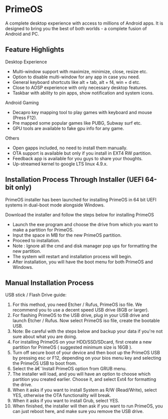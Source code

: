 # PrimeOS
A complete desktop experience with access to millions of Android apps. It is designed to bring you the best of both worlds - a complete fusion of Android and PC.

## Feature Highlights
Desktop Experience
* Multi-window support with maximize, minimize, close, resize etc.
* Option to disable multi-window for any app in case you need.
* General keyboard shortcuts like alt + tab, alt + f4, win + d etc.
* Close to AOSP experience with only necessary desktop features.
* Taskbar with ability to pin apps, show notification and system icons.
  
Android Gaming
* Decapro key mapping tool to play games with keyboard and mouse (Press F12).
* Pre mapped some popular games like PUBG, Subway surf etc.
* GPU tools are available to fake gpu info for any game.
  
Others
* Open gapps included, no need to install them manually.
* OTA support is available but only if you install in EXT4 RW partition.
* Feedback app is available for you guys to share your thoughts.
* Up-streamed kernel to google LTS linux 4.9.x.
  
## Installation Process Through Installer (UEFI 64-bit only)
PrimeOS installer has been launched for installing PrimeOS in 64 bit UEFI systems in dual-boot mode alongside Windows.

Download the installer and follow the steps below for installing PrimeOS
* Launch the exe program and choose the drive from which you want to make a partition for PrimeOS.
* Input the space in MB for the new PrimeOS partition.
* Proceed to installation.
* Note : Ignore all the cmd and disk manager pop ups for formatting the new partition.
* The system will restart and installation process will begin.
* After installation, you will have the boot menu for both PrimeOS and Windows.

## Manual Installation Process
USB stick / Flash Drive guide:
1. For this method, you need Etcher / Rufus, PrimeOS iso file. We recommend you to use a decent speed USB drive (8GB or larger).
2. For flashing PrimeOS to the USB drive, plug in your USB drive and launch Etcher / Rufus. Now select PrimeOS iso file, create the bootable USB.
3. Note: Be careful with the steps below and backup your data if you're not sure about what you are doing.
4. For installing PrimeOS on your HDD/SSD/SDcard, first create a new partition for PrimeOS ( suggested minimum size is 16GB ).
4. Turn off secure boot of your device and then boot up the PrimeOS USB by pressing esc or F12, depending on your bios menu key and selecting the PrimeOS USB to boot from.
6. Select the â€˜Install PrimeOS option from GRUB menu.
7. The installer will load, and you will have an option to choose which partition you created earlier. Choose it, and select Ext4 for formatting the drive.
8. When it asks if you want to install System as R/W (Read/Write), select YES, otherwise the OTA functionality will break.
9. When it asks if you want to install Grub, select YES.
10. When finished, the installer will then ask if you want to run PrimeOS, you can just reboot here, and make sure you remove the USB drive.
